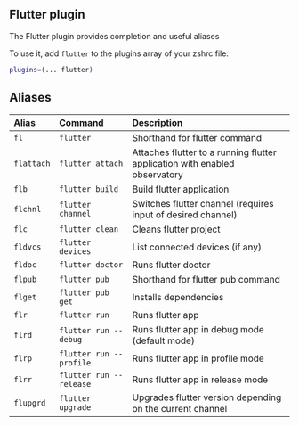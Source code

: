 ## Flutter plugin

The Flutter plugin provides completion and useful aliases

To use it, add `flutter` to the plugins array of your zshrc file:

```zsh
plugins=(... flutter)
```

## Aliases

| Alias      | Command                 | Description                                                                |
| :--------- | :---------------------- | :------------------------------------------------------------------------- |
| `fl`       | `flutter`               | Shorthand for flutter command                                              |
| `flattach` | `flutter attach`        | Attaches flutter to a running flutter application with enabled observatory |
| `flb`      | `flutter build`         | Build flutter application                                                  |
| `flchnl`   | `flutter channel`       | Switches flutter channel (requires input of desired channel)               |
| `flc`      | `flutter clean`         | Cleans flutter project                                                     |
| `fldvcs`   | `flutter devices`       | List connected devices (if any)                                            |
| `fldoc`    | `flutter doctor`        | Runs flutter doctor                                                        |
| `flpub`    | `flutter pub`           | Shorthand for flutter pub command                                          |
| `flget`    | `flutter pub get`       | Installs dependencies                                                      |
| `flr`      | `flutter run`           | Runs flutter app                                                           |
| `flrd`     | `flutter run --debug`   | Runs flutter app in debug mode (default mode)                              |
| `flrp`     | `flutter run --profile` | Runs flutter app in profile mode                                           |
| `flrr`     | `flutter run --release` | Runs flutter app in release mode                                           |
| `flupgrd`  | `flutter upgrade`       | Upgrades flutter version depending on the current channel                  |